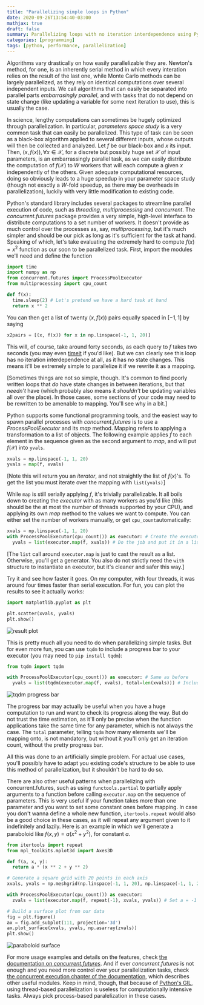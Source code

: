 ```yaml
---
title: "Parallelizing simple loops in Python"
date: 2020-09-26T13:54:40-03:00
mathjax: true
draft: false
summary: Parallelizing loops with no iteration interdependence using Pythons' concurrent.futures module.
categories: [programming]
tags: [python, performance, parallelization]
---
```


Algorithms vary drastically on how easily parallelizable they are. Newton's method, for one, is an inherently serial method in which every interation relies on the result of the last one, while Monte Carlo methods can be largely parallelized, as they rely on identical computations over several independent inputs. We call algorithms that can easily be separated into parallel parts *embarrasingly parallel*, and with tasks that do not depend on state change (like updating a variable for some next iteration to use), this is usually the case.

In science, lengthy computations can sometimes be hugely optimized through parallelization. In particular, *parameters space study* is a very common task that can easily be parallelized. This type of task can be seen as a black-box algorithm applied to several different inputs, whose outputs will then be collected and analyzed. Let $f$ be our black-box and $x$ its input. Then, $(x, f(x)), \forall x \in \mathcal{X}$, for a discrete but possibly huge set $\mathcal{X}$ of input parameters, is an embarrassingly parallel task, as we can easily distribute the computation of $f(\mathcal{X})$ to $W$ workers that will each compute a given $x$ independently of the others. Given adequate computational resources, doing so obviously leads to a huge speedup in your parameter space study (though not exactly a $W$-fold speedup, as there may be overheads in parallelization), luckily with very little modification to existing code.

Python's standard library includes several packages to streamline parallel execution of code, such as *threading*, *multiprocessing* and *concurrent*. The *concurrent.futures* package provides a very simple, high-level interface to distribute computations to a set number of workers. It doesn't provide as much control over the processes as, say, *multiprocessing*, but it's much simpler and should be our pick as long as it's sufficient for the task at hand. Speaking of which, let's take evaluating the extremely hard to compute $f(x)=x^2$ function as our soon to be parallelized task. First, import the modules we'll need and define the function

```python
import time
import numpy as np
from concurrent.futures import ProcessPoolExecutor
from multiprocessing import cpu_count

def f(x): 
  time.sleep(2) # Let's pretend we have a hard task at hand
  return x ** 2
```

You can then get a list of twenty $(x, f(x))$ pairs equally spaced in $[-1,1]$ by saying

```python
x2pairs = [(x, f(x)) for x in np.linspace(-1, 1, 20)]
```

This will, of course, take around forty seconds, as each query to $f$ takes two seconds (you may even [timeit](https://docs.python.org/3.8/library/timeit.html) if you'd like). But we can clearly see this loop has no iteration interdependence at all, as it has no state changes. This means it'll be extremely simple to parallelize it if we rewrite it as a mapping.

[Sometimes things are not so simple, though. It's common to find poorly written loops that *do* have state changes in between iterations, but that *needn't* have (which probably also means it *shouldn't* be updating variables all over the place). In those cases, some sections of your code may need to be rewritten to be amenable to mapping. You'll see why in a bit.]

Python supports some functional programming tools, and the easiest way to spawn parallel processes with *concurrent.futures* is to use a *ProcessPoolExecutor* and its *map* method. Mapping refers to applying a transformation to a list of objects. The following example applies $f$ to each element in the sequence given as the second argument to *map*, and will put $f(\mathcal{X})$ into `yvals`.

```python
xvals = np.linspace(-1, 1, 20)
yvals = map(f, xvals)
```

[Note this will return you an *iterator*, and not straightly the list of $f(x)$'s. To get the list you must iterate over the mapping with `list(yvals)`]

While `map` is still serially applying $f$, it's trivially parallelizable. It all boils down to creating the *executor* with as many workers as you'd like (this should be the at most the number of threads supported by your CPU), and applying its own *map* method to the values we want to compute. You can either set the number of workers manually, or get `cpu_count`automatically:

```python
xvals = np.linspace(-1, 1, 20)
with ProcessPoolExecutor(cpu_count()) as executor: # Create the executor
  yvals = list(executor.map(f, xvals)) # Do the job and put it in a list
```

[The `list` call around `executor.map` is just to cast the result as a list. Otherwise, you'll get a generator. You also do not strictly need the `with` structure to instantiate an executor, but it's cleaner and safer this way.] 

Try it and see how faster it goes. On my computer, with four threads, it was around four times faster than serial execution. For fun, you can plot the results to see it actually works:

```python
import matplotlib.pyplot as plt

plt.scatter(xvals, yvals)
plt.show()
```
![result plot](/tutorial_processpool_plot.png)

This is pretty much all you need to do when parallelizing simple tasks. But for even more fun, you can use `tqdm` to include a progress bar to your executor (you may need to `pip install tqdm`):

```python
from tqdm import tqdm

with ProcessPoolExecutor(cpu_count()) as executor: # Same as before
  yvals = list(tqdm(executor.map(f, xvals), total=len(xvals))) # Include the progress bar
```
![tqdm progress bar](/tutorial_processpool_tqdm.png)

The progress bar may actually be useful when you have a huge computation to run and want to check its progress along the way. But do not trust the time estimation, as it'll only be precise when the function applications take the same time for any parameter, which is not always the case. The `total` parameter, telling `tqdm` how many elements we'll be mapping onto, is not mandatory, but without it you'll only get an iteration count, without the pretty progress bar.

All this was done to an artificially simple problem. For actual use cases, you'll possibly have to adapt you existing code's structure to be able to use this method of parallelization, but it shouldn't be hard to do so.

There are also other useful patterns when parallelizing with concurrent.futures, such as using `functools.partial` to partially apply arguments to a function before calling `executor.map` on the sequence of parameters. This is very useful if your function takes more than one parameter and you want to set some constant ones before mapping. In case you don't wanna define a whole new function, `itertools.repeat` would also be a good choice in these cases, as it will repeat any argument given to it indefinitely and lazily. Here is an example in which we'll generate a paraboloid like $f(x, y) = a (x^2 + y^2)$, for constant $a$.

```python
from itertools import repeat
from mpl_toolkits.mplot3d import Axes3D

def f(a, x, y):
  return a * (x ** 2 + y ** 2)

# Generate a square grid with 20 points in each axis
xvals, yvals = np.meshgrid(np.linspace(-1, 1, 20), np.linspace(-1, 1, 20))

with ProcessPoolExecutor(cpu_count()) as executor:
  zvals = list(executor.map(f, repeat(-1), xvals, yvals)) # Set a = -1

# Build a surface plot from our data
fig = plt.figure()
ax = fig.add_subplot(111, projection='3d')
ax.plot_surface(xvals, yvals, np.asarray(zvals))
plt.show()
```
![paraboloid surface](/tutorial_processpool_surface.png)

For more usage examples and details on the features, check [the documentation on *concurrent.futures*](https://docs.python.org/3.8/library/concurrent.futures.html#module-concurrent.futures). And if ever *concurrent.futures* is not enough and you need more control over your parallelization tasks, check [the concurrent execution chapter of the documentation](https://docs.python.org/3.8/library/concurrency.html), which describes other useful modules. Keep in mind, though, that because of [Python's GIL](https://realpython.com/python-gil/), using thread-based parallelization is useless for computationally intensive tasks. Always pick process-based paralelization in these cases.
